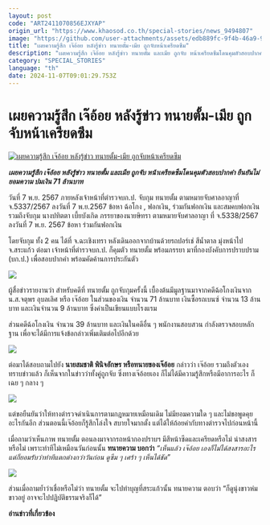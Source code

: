 ```yaml
---
layout: post
code: "ART2411070856EJXYAP"
origin_url: "https://www.khaosod.co.th/special-stories/news_9494807"
image: "https://github.com/user-attachments/assets/edb889fc-9f4b-46a9-9a80-489a1ef42b73"
title: "เผยความรู้สึก เจ๊อ้อย หลังรู้ข่าว ทนายตั้ม-เมีย ถูกจับหน้าเครียดซึม"
description: "เผยความรู้สึก เจ๊อ้อย หลังรู้ข่าว ทนายตั้ม และเมีย ถูกจับ หน้าเครียดซึมโดนคุมตัวสอบปากคำ ยืนยันไม่ยอมความ ปมเงิน 71 ล้านบาท "
category: "SPECIAL_STORIES"
language: "th"
date: 2024-11-07T09:01:29.753Z
---
```


# เผยความรู้สึก เจ๊อ้อย หลังรู้ข่าว ทนายตั้ม-เมีย ถูกจับหน้าเครียดซึม

[![เผยความรู้สึก เจ๊อ้อย หลังรู้ข่าว ทนายตั้ม-เมีย ถูกจับหน้าเครียดซึม](https://www.khaosod.co.th/wpapp/uploads/2024/11/sittra07-11-04.jpg "เผยความรู้สึก เจ๊อ้อย หลังรู้ข่าว ทนายตั้ม-เมีย ถูกจับหน้าเครียดซึม")](https://www.khaosod.co.th/wpapp/uploads/2024/11/sittra07-11-04.jpg)

_**เผยความรู้สึก เจ๊อ้อย หลังรู้ข่าว ทนายตั้ม และเมีย ถูกจับ หน้าเครียดซึมโดนคุมตัวสอบปากคำ ยืนยันไม่ยอมความ ปมเงิน 71 ล้านบาท**_

วันที่ 7 พ.ย. 2567 ภายหลังเจ้าหน้าที่ตำรวจบก.ป. จับกุม ทนายตั้ม ตามหมายจับศาลอาญาที่ จ.5337/2567 ลงวันที่ 7 พ.ย.2567 ข้อหา ฉ้อโกง , ฟอกเงิน, ร่วมกันฟอกเงิน และสมคบฟอกเงิน รวมถึงจับกุม นางปทิตตา เบี้ยบังเกิด ภรรยาของนายษิทรา ตามหมายจับศาลอาญา ที่ จ.5338/2567 ลงวันที่ 7 พ.ย. 2567 ข้อหา ร่วมกันฟอกเงิน

โดยจับกุม ทั้ง 2 คน ได้ที่ จ.ฉะเชิงเทรา หลังเดินออกจากบ้านด้วยรถปอร์เช่ สีน้ำตาล มุ่งหน้าไป จ.สระแก้ว ต่อมา เจ้าหน้าที่ตำรวจบก.ป. ก็คุมตัว ทนายตั้ม พร้อมภรรยา มาที่กองบังคับการปราบปราม (บก.ป.) เพื่อสอบปากคำ พร้อมคัดค้านการประกันตัว

[![](https://www.khaosod.co.th/wpapp/uploads/2024/11/sittra07-11-04-2-696x392.jpg)](https://www.khaosod.co.th/wpapp/uploads/2024/11/sittra07-11-04-2.jpg)

ผู้สื่อข่าวรายงานว่า สำหรับคดีที่ ทนายตั้ม ถูกจับกุมครั้งนี้ เบื้องต้นมีมูลฐานมาจากคดีฉ้อโกงเงินจาก น.ส.จตุพร อุบลเลิศ หรือ เจ๊อ้อย ในส่วนของเงิน จำนวน 71 ล้านบาท เงินซื้อรถเบนซ์ จำนวน 13 ล้านบาท และเงินจำนวน 9 ล้านบาท ซึ่งค่าเป็นเขียนแบบโรงแรม

ส่วนคดีฉ้อโกงเงิน จำนวน 39 ล้านบาท และเงินในคดีอื่น ๆ พนักงานสอบสวน กำลังตรวจสอบหลักฐาน เพื่อจะได้มีการแจ้งข้อกล่าวเพิ่มเติมต่อไปอีกด้วย

[![](https://www.khaosod.co.th/wpapp/uploads/2024/11/sittra07-11-04-1-696x392.jpg)](https://www.khaosod.co.th/wpapp/uploads/2024/11/sittra07-11-04-1.jpg)

ต่อมาได้สอบถามไปยัง **นายสมชาติ พินิจอักษร หรือทนายของเจ๊อ้อย** กล่าวว่า เจ๊อ้อย รวมถึงตัวเองทราบข่าวแล้ว ก็เห็นจากในข่าวว่าทั้งคู่ถูกจับ ซึ่งทางเจ๊อ้อยเอง ก็ไม่ได้มีความรู้สึกหรือมีอาการอะไร ก็เฉย ๆ กลาง ๆ

[![](https://www.khaosod.co.th/wpapp/uploads/2024/11/sittra07-11-04-4-696x392.jpg)](https://www.khaosod.co.th/wpapp/uploads/2024/11/sittra07-11-04-4.jpg)

แต่ขอยืนยันว่าให้ทางตำรวจดำเนินการตามกฎหมายเหมือนเดิม ไม่มียอมความใด ๆ และไม่ขอพูดคุยอะไรกันอีก ส่วนตอนนี้เจ๊อ้อยก็รู้สึกโล่งใจ สบายใจมากตั้ง แต่ได้ให้ถ้อยคำกับทางตำรวจไปก่อนหน้านี้

เมื่อถามว่าเห็นภาพ ทนายตั้ม ตอนลงมาจากรถหน้ากองปราบฯ มีสีหน้าซีดและเครียดหรือไม่ น่าสงสารหรือไม่ เพราะท่าทีไม่เหมือนวันก่อนนั้น **ทนายความ บอกว่า** _“เห็นแล้ว เจ๊อ้อย เองก็ไม่ได้สงสารอะไร แต่ก็ยอมรับว่าท่าทีแตกต่างกว่าวันก่อน ดูซึม ๆ เศร้า ๆ เห็นได้ชัด”_

[![](https://www.khaosod.co.th/wpapp/uploads/2024/11/sittra07-11-04-6-696x392.jpg)](https://www.khaosod.co.th/wpapp/uploads/2024/11/sittra07-11-04-6.jpg)

ส่วนเมื่อถามย้ำว่าเชื่อหรือไม่ว่า ทนายตั้ม จะไปทำบุญที่สระแก้วนั้น ทนายความ ตอบว่า “ก็ดูนุ่งขาวห่มขาวอยู่ อาจจะไปปฏิบัติธรรมจริงก็ได้”

**อ่านข่าวที่เกี่ยวข้อง**